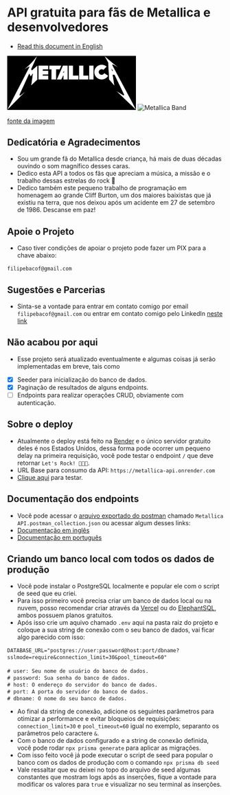 # API gratuita para fãs de Metallica e desenvolvedores

- [Read this document in English](https://github.com/Filipe-Bacof/metallica-api/blob/main/README-EN.md)

<img src="./metallica-logo.png" alt="Metallica Logo" width="300">
<img src="https://rollingstone.uol.com.br/media/_versions/metallica_ross_halfin_rs_brasil_widelg.jpg" alt="Metallica Band" width="300">

<a href="https://rollingstone.uol.com.br/artigo/trinta-anos-do-album-preto-metallica-no-topo-do-mundo/" target="_blank">fonte da imagem</a>

## Dedicatória e Agradecimentos

- Sou um grande fã do Metallica desde criança, há mais de duas décadas ouvindo o som magnífico desses caras.
- Dedico esta API a todos os fãs que apreciam a música, a missão e o trabalho dessas estrelas do rock 🤘
- Dedico também este pequeno trabalho de programação em homenagem ao grande Cliff Burton, um dos maiores baixistas que já existiu na terra, que nos deixou após um acidente em 27 de setembro de 1986. Descanse em paz!

## Apoie o Projeto

- Caso tiver condições de apoiar o projeto pode fazer um PIX para a chave abaixo:

```
filipebacof@gmail.com
```

## Sugestões e Parcerias

- Sinta-se a vontade para entrar em contato comigo por email `filipebacof@gmail.com` ou entrar em contato comigo pelo LinkedIn [neste link](https://www.linkedin.com/in/filipe-bacof/)

## Não acabou por aqui

- Esse projeto será atualizado eventualmente e algumas coisas já serão implementadas em breve, tais como
- [x] Seeder para inicialização do banco de dados.
- [x] Paginação de resultados de alguns endpoints.
- [ ] Endpoints para realizar operações CRUD, obviamente com autenticação.

## Sobre o deploy

- Atualmente o deploy está feito na [Render](https://render.com/) e o único servidor gratuito deles é nos Estados Unidos, dessa forma pode ocorrer um pequeno delay na primeira requisição, você pode testar o endpoint `/` que deve retornar `Let's Rock! 🤘😎🔥`.
- URL Base para consumo da API: `https://metallica-api.onrender.com`
- [Clique aqui](https://metallica-api.onrender.com/) para testar.

## Documentação dos endpoints

- Você pode acessar o [arquivo exportado do postman](https://github.com/Filipe-Bacof/metallica-api/blob/main/Metallica%20API.postman_collection.json) chamado `Metallica API.postman_collection.json` ou acessar algum desses links:
- [Documentação em inglês](https://github.com/Filipe-Bacof/metallica-api/blob/main/Documentation.md)
- [Documentação em português](https://github.com/Filipe-Bacof/metallica-api/blob/main/Documentação.md)

## Criando um banco local com todos os dados de produção

- Você pode instalar o PostgreSQL localmente e popular ele com o script de seed que eu criei.
- Para isso primeiro você precisa criar um banco de dados local ou na nuvem, posso recomendar criar através da [Vercel](https://vercel.com/docs/storage/vercel-postgres) ou do [ElephantSQL](https://www.elephantsql.com/index.html), ambos possuem planos gratuitos.
- Após isso crie um aquivo chamado `.env` aqui na pasta raiz do projeto e coloque a sua string de conexão com o seu banco de dados, vai ficar algo parecido com isso:

```
DATABASE_URL="postgres://user:password@host:port/dbname?sslmode=require&connection_limit=30&pool_timeout=60"

# user: Seu nome de usuário do banco de dados.
# password: Sua senha do banco de dados.
# host: O endereço do servidor do banco de dados.
# port: A porta do servidor do banco de dados.
# dbname: O nome do seu banco de dados.
```

- Ao final da string de conexão, adicione os seguintes parâmetros para otimizar a performance e evitar bloqueios de requisições: `connection_limit=30` e `pool_timeout=60` igual no exemplo, separanto os parâmetros pelo caractere `&`.
- Com o banco de dados configurado e a string de conexão definida, você pode rodar `npx prisma generate` para aplicar as migrações.
- Com isso feito você já pode executar o script de seed para popular o banco com os dados de produção com o comando `npx prisma db seed`
- Vale ressaltar que eu deixei no topo do arquivo de seed algumas constantes que mostram logs após as inserções, fique a vontade para modificar os valores para `true` e visualizar no seu terminal as inserções.
